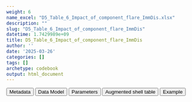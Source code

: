 ```yaml
---
weight: 6
name_excel: "D5_Table_6_Impact_of_component_flare_ImmDis.xlsx"
description: ""
slug: "D5_Table_6_Impact_of_component_flare_ImmDis"
datetime: 1.7429989e+09
title: D5_Table_6_Impact_of_component_flare_ImmDis
author: ''
date: '2025-03-26'
categories: []
tags: []
archetype: codebook
output: html_document
---
```


<script src="/rmarkdown-libs/core-js/shim.min.js"></script>
<script src="/rmarkdown-libs/react/react.min.js"></script>
<script src="/rmarkdown-libs/react/react-dom.min.js"></script>
<script src="/rmarkdown-libs/reactwidget/react-tools.js"></script>
<script src="/rmarkdown-libs/htmlwidgets/htmlwidgets.js"></script>
<link href="/rmarkdown-libs/reactable/reactable.css" rel="stylesheet" />
<script src="/rmarkdown-libs/reactable-binding/reactable.js"></script>
<div class="tab">
<button class="tablinks" onclick="openCity(event, &#39;Metadata&#39;)" id="defaultOpen">Metadata</button>
<button class="tablinks" onclick="openCity(event, &#39;Data Model&#39;)">Data Model</button>
<button class="tablinks" onclick="openCity(event, &#39;Parameters&#39;)">Parameters</button>
<button class="tablinks" onclick="openCity(event, &#39;Augmented shell table&#39;)">Augmented shell table</button>
<button class="tablinks" onclick="openCity(event, &#39;Example&#39;)">Example</button>
</div>
<div id="Metadata" class="tabcontent">
<div id="htmlwidget-1" class="reactable html-widget" style="width:auto;height:600px;"></div>
<script type="application/json" data-for="htmlwidget-1">{"x":{"tag":{"name":"Reactable","attribs":{"data":{"metadata_name":["Name of the dataset","Content of the dataset","Unit of observation","Dataset where the list of UoOs is fully listed and with 1 record per UoO","How many observations per UoO","NxUoO","Variables capturing the UoO","Primary key","Parameters",null,null,null,null,null,null,null,null,null,null,null],"metadata_content":["D5_Table_9_Impact_of_component_flare_{ds}_{ImmDis}","Impact on the cumulative incidence of first flare of {ImmDis} of combining the building blocks in the algorithm","Algorithm entering the analysis",null,"1","1","Algorithm","Algorithm","ImmDis",null,null,null,null,null,null,null,null,null,null,null]},"columns":[{"id":"metadata_name","name":"metadata_name","type":"character"},{"id":"metadata_content","name":"metadata_content","type":"character"}],"sortable":false,"searchable":true,"pagination":false,"highlight":true,"bordered":true,"striped":true,"style":{"maxWidth":1800},"height":"600px","dataKey":"e83ff358bcde09060b9e55c54aea5ca8"},"children":[]},"class":"reactR_markup"},"evals":[],"jsHooks":[]}</script>
</div>
<div id="Data Model" class="tabcontent">
<div id="htmlwidget-2" class="reactable html-widget" style="width:auto;height:600px;"></div>
<script type="application/json" data-for="htmlwidget-2">{"x":{"tag":{"name":"Reactable","attribs":{"data":{"Varname":["Algorithms","N","Total in the component (left-hand OR right-hand)","Left-hand","Right-hand","Unique contribution of the left-hand component (left-hand AND NOT right-hand)","Both components (left-hand AND right-hand)","Unique contribution of the right-hand component (right-hand AND NOT left-hand)",null,null,null,null,null,null,null,null,null,null,null,null],"Description":["Ordering and names of the algorithm\r\nFrom 1 to 6: components of the flares, as listed in D4_component_dataset_{ImmDis}\r\nFrom 7 to 10: composites of the previous\r\nFrom 11 to 20: comparison between elements in 1-10","Number of persons identified by this algorithm","Total persons in this algorithm, per 1000 persons entering the follow -up in the cohort of {ImmDis}","If this is a comparison: total persons in the left-hand component of the comparison of this algorithm, per 1000 persons entering the follow -up in the cohort of {ImmDis}","If this is a comparison: total persons in the right-hand component of the comparison of this algorithm, per 1000 persons entering the follow -up in the cohort of {ImmDis}","If this is a comparison: total persons in the left-hand component of the comparison of this algorithm, except those that are in the overlap, per 1000 persons entering the follow -up in the cohort of {ImmDis}","If this is a comparison: total persons in the overlap between both components, per 1000 persons entering the follow -up in the cohort of {ImmDis}","If this is a comparison: total persons in the right-hand component of the comparison of this algorithm, except those that are in the overlap, per 1000 persons entering the follow -up in the cohort of {ImmDis}",null,null,null,null,null,null,null,null,null,null,null,null],"Format":[null,"character","float approximated to the 1stdecimal  digit","float approximated to the 1stdecimal  digit","float approximated to the 1stdecimal  digit","float approximated to the 1stdecimal  digit","float approximated to the 1stdecimal  digit","float approximated to the 1stdecimal  digit",null,null,null,null,null,null,null,null,null,null,null,null],"Vocabulary":["1: Diagnoses\r\n2: Medicines\r\n3: Procedures\r\n4: Emergency\r\n5: Hospitalization\r\n6: Flare\r\n7: Dia + flares (1 or 6)\r\n8: ER + H (4 or 5)\r\n9: Dia + flares + ER + H (7 or 8)\r\n10: Med + proc (2 or 3)\r\n11: Diagnosis vs flares (1 vs 6)\r\n12: ER vs H (4 vs 5)\r\n13: (Dia + flares) vs medicines (7 vs 2)\r\n14: (Dia + flares) vs procedures (7 vs 3)\r\n15: (ER + H) vs medicines (8 vs 2)\r\n16: (ER + H) vs procedures (8 vs 3)\r\n17: (Dia + flares) vs (ER + H) (7 vs 8)\r\n18: (Dia + flares + ER + H) vs medicines (9 vs 2)\r\n19: (Dia + flares + ER + H) vs procedures (9 vs 3)\r\n20: (Dia + flares + ER + H) vs (med + proc)  (9 vs 10)\r\n",null,null,null,null,null,null,null,null,null,null,null,null,null,null,null,null,null,null,null],"Description / Notes":["for ordering >= 10 this is a comparison between a left-hand component (the algorithm described before the word 'vs') and a right-hand component  (the algorithm described after the word 'vs')","This is masked as '< 5' if they are >0 and < 5",null,"this makes sense only if there is a comparison, therefore if ordering >= 10\\","this makes sense only if there is a comparison, therefore if ordering >= 10\\","this makes sense only if there is a comparison, therefore if ordering >= 10\\","this makes sense only if there is a comparison, therefore if ordering >= 10\\","this makes sense only if there is a comparison, therefore if ordering >= 10\\",null,null,null,null,null,null,null,null,null,null,null,null],"Parameters":["ImmDis","ImmDis","ImmDis","ImmDis","ImmDis","ImmDis","ImmDis","ImmDis",null,null,null,null,null,null,null,null,null,null,null,null],"Source tables and variables":[null,null,"D4_component_dataset_{ImmDis}/N",null,null,null,null,null,null,null,null,null,null,null,null,null,null,null,null,null],"Retrieved":[null,null,null,null,null,null,null,null,null,null,null,null,null,null,null,null,null,null,null,null],"Calculated":[null,null,"yes","yes","yes","yes","yes","yes",null,null,null,null,null,null,null,null,null,null,null,null],"Algorithm_id":[null,null,null,null,null,null,null,null,null,null,null,null,null,null,null,null,null,null,null,null],"Rule":[null,"sum up all the numbers in the column D4_component_dataset_{ImmDis}/N corresponding to rows where is_flare_XXX == 1 for all building blocks XXX that belong to this algortihm","1000*Total in the component (left-hand OR right-hand)/sum of all N in D4_component_dataset_{ImmDis}/N","1000*(sum up all the numbers in the column D4_component_dataset_{ImmDis}/N corresponding to rows where is_flare_XXX == 1 for all building blocks XXX that belong to the left hand component of this algorithm)sum of all N in D4_component_dataset_{ImmDis}/N","1000*(sum up all the numbers in the column D4_component_dataset_{ImmDis}/N corresponding to rows where is_flare_XXX == 1 for all building blocks XXX that belong to the right hand component of this algorithm)/sum of all N in D4_component_dataset_{ImmDis}/N","1000*(sum up all the numbers in the column D4_component_dataset_{ImmDis}/N corresponding to rows where is_flare_XXX == 1 for all building blocks XXX that belong to the left- hand component of this algorithm, but not to the right-hand component)/sum of all N in D4_component_dataset_{ImmDis}/N","1000*(sum up all the numbers in the column D4_component_dataset_{ImmDis}/N corresponding to rows where is_flare_XXX == 1 for all building blocks XXX that belong to BOTH the left- hand and the right-hand components of this algorithm)/sum of all N in D4_component_dataset_{ImmDis}/N","1000*(sum up all the numbers in the column D4_component_dataset_{ImmDis}/N corresponding to rows where is_flare_XXX == 1 for all building blocks XXX that belong to the right-hand component of this algorithm, but not to the left-hand component)/sum of all N in D4_component_dataset_{ImmDis}/N",null,null,null,null,null,null,null,null,null,null,null,null]},"columns":[{"id":"Varname","name":"Varname","type":"character"},{"id":"Description","name":"Description","type":"character"},{"id":"Format","name":"Format","type":"character"},{"id":"Vocabulary","name":"Vocabulary","type":"character"},{"id":"Description / Notes","name":"Description / Notes","type":"character"},{"id":"Parameters","name":"Parameters","type":"character"},{"id":"Source tables and variables","name":"Source tables and variables","type":"character"},{"id":"Retrieved","name":"Retrieved","type":"logical"},{"id":"Calculated","name":"Calculated","type":"character"},{"id":"Algorithm_id","name":"Algorithm_id","type":"logical"},{"id":"Rule","name":"Rule","type":"character"}],"sortable":false,"searchable":true,"pagination":false,"highlight":true,"bordered":true,"striped":true,"style":{"maxWidth":1800},"height":"600px","dataKey":"44405275c354132e6e79917c2c185185"},"children":[]},"class":"reactR_markup"},"evals":[],"jsHooks":[]}</script>
</div>
<div id="Parameters" class="tabcontent">
<div id="htmlwidget-3" class="reactable html-widget" style="width:auto;height:600px;"></div>
<script type="application/json" data-for="htmlwidget-3">{"x":{"tag":{"name":"Reactable","attribs":{"data":{"parameter":["ImmDis","ImmDis","ImmDis","ImmDis","ImmDis","ImmDis","ImmDis","ImmDis","ImmDis","ImmDis","ds","ds","ds","ds","ds","ds","ds","ds","ds","ds"],"value":["E_GRAVES_AESI","Im_HASHIMOTO_AESI","V_PAN_AESI","M_ARTRHEU_AESI","M_ARTPSORIATIC_AESI","N_DEMYELMS_AESI","SK_ERYTHEMANODOSUM_AESI","Im_SLE_AESI","D_ULCERATIVECOLITIS_AESI","D_HEPATITISAUTOIMMUNE_AESI","BIFAP","SIDIAP","VID","EPICHRON","PEDIANET","DNR","NNR","FHR","SNDS","CPRD"],"label":["Graves","Hashimoto","Polyarteritis nodose","Rheumatoid arthritis","Psoriatic arthritis","Multiple sclerosis","Erythema nodosum","SLE","Ulcerative colitis","Autoimmune hepatitis",null,null,null,null,null,null,null,null,null,null],"parameter_in_program":["immune_diseases_in_the_study","immune_diseases_in_the_study","immune_diseases_in_the_study","immune_diseases_in_the_study","immune_diseases_in_the_study","immune_diseases_in_the_study","immune_diseases_in_the_study","immune_diseases_in_the_study","immune_diseases_in_the_study","immune_diseases_in_the_study",null,null,null,null,null,null,null,null,null,null],"set_in_step":[null,null,null,null,null,null,null,null,null,null,null,null,null,null,null,null,null,null,null,null],"notes":[null,null,null,null,null,null,null,null,null,null,null,null,null,null,null,null,null,null,null,null]},"columns":[{"id":"parameter","name":"parameter","type":"character"},{"id":"value","name":"value","type":"character"},{"id":"label","name":"label","type":"character"},{"id":"parameter_in_program","name":"parameter_in_program","type":"character"},{"id":"set_in_step","name":"set_in_step","type":"logical"},{"id":"notes","name":"notes","type":"logical"}],"sortable":false,"searchable":true,"pagination":false,"highlight":true,"bordered":true,"striped":true,"style":{"maxWidth":1800},"height":"600px","dataKey":"b91652d57bed09fdd744be2a56d456f6"},"children":[]},"class":"reactR_markup"},"evals":[],"jsHooks":[]}</script>
</div>
<div id="Augmented shell table" class="tabcontent">
<div id="htmlwidget-4" class="reactable html-widget" style="width:auto;height:600px;"></div>
<script type="application/json" data-for="htmlwidget-4">{"x":{"tag":{"name":"Reactable","attribs":{"data":{"...1":["Algorithms",null,null,"1: Diagnoses","2: Medicines","3: Procedures","4: Emergency","5: Hospitalization","6: Flare","7: Dia + flares (1 or 6)","8: ER + H (4 or 5)","9: Dia + flares + ER + H (7 or 8)","10: Med + proc (2 or 3)","11: Diagnosis vs flares (1 vs 6)","12: ER vs H (4 vs 5)","13: (Dia + flares) vs medicines (7 vs 2)","14: (Dia + flares) vs procedures (7 vs 3)","15: (ER + H) vs medicines (8 vs 2)","16: (ER + H) vs procedures (8 vs 3)","17: (Dia + flares) vs (ER + H) (7 vs 8)"],"Cumulative incidence per 1,000 persons in one year1 ":["Left-hand OR  ","right-hand ","(Total) ",null,null,null,null,null,null,null,null,null,null,null,null,null,null,null,null,null],"...3":["Left-hand ","only ",null,null,null,null,null,null,null,null,null,null,null,null,null,null,null,null,null,null],"...4":["Right-hand ","only ",null,null,null,null,null,null,null,null,null,null,null,null,null,null,null,null,null,null],"...5":["Left-hand AND ","Right-hand ","(overlap) ",null,null,null,null,null,null,null,null,null,null,null,null,null,null,null,null,null],"...6":["Left-hand AND NOT ","Right-hand ","(Left-hand unique contribution) ",null,null,null,null,null,null,null,null,null,null,null,null,null,null,null,null,null],"...7":["Right-hand AND NOT ","Left-hand ","(Right-hand unique contribution) ",null,null,null,null,null,null,null,null,null,null,null,null,null,null,null,null,null]},"columns":[{"id":"...1","name":"...1","type":"character"},{"id":"Cumulative incidence per 1,000 persons in one year1 ","name":"Cumulative incidence per 1,000 persons in one year1 ","type":"character"},{"id":"...3","name":"...3","type":"character"},{"id":"...4","name":"...4","type":"character"},{"id":"...5","name":"...5","type":"character"},{"id":"...6","name":"...6","type":"character"},{"id":"...7","name":"...7","type":"character"}],"sortable":false,"searchable":true,"pagination":false,"highlight":true,"bordered":true,"striped":true,"style":{"maxWidth":1800},"height":"600px","dataKey":"f1e2cef184c48724f4556e14de0eb2bc"},"children":[]},"class":"reactR_markup"},"evals":[],"jsHooks":[]}</script>
</div>
<div id="Example" class="tabcontent">
<div id="htmlwidget-5" class="reactable html-widget" style="width:auto;height:600px;"></div>
<script type="application/json" data-for="htmlwidget-5">{"x":{"tag":{"name":"Reactable","attribs":{"data":{"Algorithm":["1: Diagnoses","2: Medicines","3: Procedures","4: Emergency","5: Hospitalization","6: Flare","7: Dia + flares (1 or 6)","8: ER + H (4 or 5)","9: Dia + flares + ER + H (7 or 8)","10: Med + proc (2 or 3)","11: Diagnosis vs flares (1 vs 6)","12: ER vs H (4 vs 5)","13: (Dia + flares) vs medicines (7 vs 2)","14: (Dia + flares) vs procedures (7 vs 3)","15: (ER + H) vs medicines (8 vs 2)","16: (ER + H) vs procedures (8 vs 3)","17: (Dia + flares) vs (ER + H) (7 vs 8)","18: (Dia + flares + ER + H) vs medicines (9 vs 2)","19: (Dia + flares + ER + H) vs procedures (9 vs 3)","20: (Dia + flares + ER + H) vs (med + proc)  (9 vs 10)"],"N":["717","348","138","178","160","< 5","720","320","982","465","720","320","1027","845","582","431","982","1211","1087","1315"],"Total in the algorithm (left-hand OR right-hand)":["52.1","25.3","10","12.9","11.6","0.3","52.3","23.2","71.3","33.8","52.3","23.2","74.6","61.4","42.3","31.3","71.3","87.9","78.9","95.5"],"Left-hand":[null,null,null,null,null,null,null,null,null,null,"52.1","12.9","52.3","52.2","23.2","23.3","52.3","71.3","71.3","71.3"],"Right-hand":[null,null,null,null,null,null,null,null,null,null,"0.3","11.6","25.3","10","25.2","10.1","23.2","25.2","10","33.8"],"Unique contribution of the left-hand component (left-hand AND NOT right-hand)":[null,null,null,null,null,null,null,null,null,null,"52","11.6","49.3","51.3","17","21.3","48.1","62.7","68.9","61.7"],"Both components (left-hand AND right-hand)":[null,null,null,null,null,null,null,null,null,null,"0.1","1.3","3","0.9","6.2","2","4.2","8.6","2.4","9.6"],"Unique contribution of the right-hand component (right-hand AND NOT left-hand)":[null,null,null,null,null,null,null,null,null,null,"0.2","10.3","22.3","9.1","19","8.1","19","16.6","7.6","24.2"]},"columns":[{"id":"Algorithm","name":"Algorithm","type":"character"},{"id":"N","name":"N","type":"character"},{"id":"Total in the algorithm (left-hand OR right-hand)","name":"Total in the algorithm (left-hand OR right-hand)","type":"character"},{"id":"Left-hand","name":"Left-hand","type":"character"},{"id":"Right-hand","name":"Right-hand","type":"character"},{"id":"Unique contribution of the left-hand component (left-hand AND NOT right-hand)","name":"Unique contribution of the left-hand component (left-hand AND NOT right-hand)","type":"character"},{"id":"Both components (left-hand AND right-hand)","name":"Both components (left-hand AND right-hand)","type":"character"},{"id":"Unique contribution of the right-hand component (right-hand AND NOT left-hand)","name":"Unique contribution of the right-hand component (right-hand AND NOT left-hand)","type":"character"}],"sortable":false,"searchable":true,"pagination":false,"highlight":true,"bordered":true,"striped":true,"style":{"maxWidth":1800},"height":"600px","dataKey":"7430812952891b9f1e3d96717373c7f0"},"children":[]},"class":"reactR_markup"},"evals":[],"jsHooks":[]}</script>
</div>
